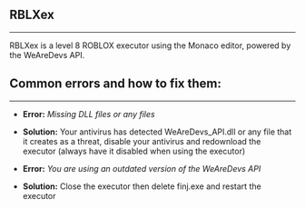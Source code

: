 ## RBLXex
----------------------------------------------

RBLXex is a level 8 ROBLOX executor using the Monaco editor, powered by the WeAreDevs API.

## Common errors and how to fix them:
----------------------------------------------

- **Error:** *_Missing DLL files or any files_*
- **Solution:** Your antivirus has detected WeAreDevs_API.dll or any file that it creates as a threat, disable your antivirus and redownload the executor (always have it disabled when using the executor)


- **Error:** *_You are using an outdated version of the WeAreDevs API_*
- **Solution:** Close the executor then delete finj.exe and restart the executor
